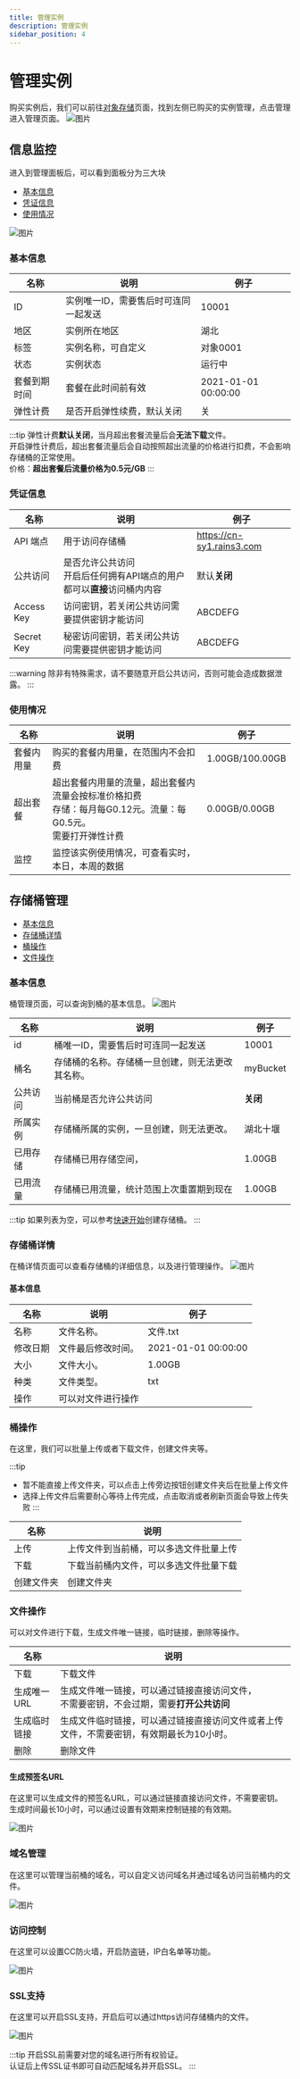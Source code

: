 ```yaml
---
title: 管理实例
description: 管理实例
sidebar_position: 4
---
```

# 管理实例

购买实例后，我们可以前往[对象存储](https://www.rainyun.com/apps/ros/list)页面，找到左侧已购买的实例管理，点击管理进入管理页面。
![图片](./assets/img3.png)

## 信息监控

进入到管理面板后，可以看到面板分为三大块

* [基本信息](#基本信息)
* [凭证信息](#凭证信息)
* [使用情况](#使用情况)

![图片](./assets/img4.png)

### 基本信息


| 名称     | 说明                  | 例子                  |
|--------|---------------------|---------------------|
| ID     | 实例唯一ID，需要售后时可连同一起发送 | 10001               |
| 地区     | 实例所在地区              | 湖北                  |
| 标签     | 实例名称，可自定义           | 对象0001              |
| 状态     | 实例状态                | 运行中                 |
| 套餐到期时间 | 套餐在此时间前有效           | 2021-01-01 00:00:00 |
| 弹性计费   | 是否开启弹性续费，默认关闭       | 关                   |

:::tip
弹性计费**默认关闭**，当月超出套餐流量后会**无法下载**文件。<br/>
开启弹性计费后，超出套餐流量后会自动按照超出流量的价格进行扣费，不会影响存储桶的正常使用。<br/>
价格：**超出套餐后流量价格为0.5元/GB**
:::

### 凭证信息


| 名称         | 说明                                                 | 例子                        |
|------------|----------------------------------------------------|---------------------------|
| API 端点     | 用于访问存储桶                                            | https://cn-sy1.rains3.com |
| 公共访问       | 是否允许公共访问<br />开启后任何拥有API端点的用户都可以**直接**访问桶内内容<br /> | 默认**关闭**                  |
| Access Key | 访问密钥，若关闭公共访问需要提供密钥才能访问                             | ABCDEFG                   |
| Secret Key | 秘密访问密钥，若关闭公共访问需要提供密钥才能访问                           | ABCDEFG                   |

:::warning
除非有特殊需求，请不要随意开启公共访问，否则可能会造成数据泄露。
:::

### 使用情况

| 名称    | 说明                                                                    | 例子              |
|-------|-----------------------------------------------------------------------|-----------------|
| 套餐内用量 | 购买的套餐内用量，在范围内不会扣费                                                     | 1.00GB/100.00GB |
| 超出套餐  | 超出套餐内用量的流量，超出套餐内流量会按标准价格扣费<br />存储：每月每G0.12元。流量：每G0.5元。<br />需要打开弹性计费 | 0.00GB/0.00GB   |
| 监控    | 监控该实例使用情况，可查看实时，本日，本周的数据                                              |                 |


## 存储桶管理

* [基本信息](#基本信息-1)
* [存储桶详情](#存储桶详情)
* [桶操作](#桶操作)
* [文件操作](#文件操作)

### 基本信息
桶管理页面，可以查询到桶的基本信息。
![图片](./assets/img5.png)

| 名称   | 说明                       | 例子       |
|------|--------------------------|----------|
| id   | 桶唯一ID，需要售后时可连同一起发送       | 10001    |
| 桶名   | 存储桶的名称。存储桶一旦创建，则无法更改其名称。 | myBucket |
| 公共访问 | 当前桶是否允许公共访问              | **关闭**   |
| 所属实例 | 存储桶所属的实例，一旦创建，则无法更改。     | 湖北十堰     |
| 已用存储 | 存储桶已用存储空间，               | 1.00GB   |
| 已用流量 | 存储桶已用流量，统计范围上次重置期到现在     | 1.00GB   |

:::tip
如果列表为空，可以参考[快速开始](/docs/ros/quickstart)创建存储桶。
:::

### 存储桶详情
在桶详情页面可以查看存储桶的详细信息，以及进行管理操作。
![图片](./assets/img6.png)

#### 基本信息
| 名称   | 说明        | 例子                  |
|------|-----------|---------------------|
| 名称   | 文件名称。     | 文件.txt              |
| 修改日期 | 文件最后修改时间。 | 2021-01-01 00:00:00 |
| 大小   | 文件大小。     | 1.00GB              |
| 种类   | 文件类型。     | txt                 |
| 操作   | 可以对文件进行操作 |                     |

### 桶操作
在这里，我们可以批量上传或者下载文件，创建文件夹等。

:::tip
* 暂不能直接上传文件夹，可以点击上传旁边按钮创建文件夹后在批量上传文件
* 选择上传文件后需要耐心等待上传完成，点击取消或者刷新页面会导致上传失败
:::

| 名称    | 说明                  |
|-------|---------------------|
| 上传    | 上传文件到当前桶，可以多选文件批量上传 |
| 下载    | 下载当前桶内文件，可以多选文件批量下载 |
| 创建文件夹 | 创建文件夹               |



### 文件操作
可以对文件进行下载，生成文件唯一链接，临时链接，删除等操作。


| 名称      | 说明                                                 |
|---------|----------------------------------------------------|
| 下载      | 下载文件                                               |                    |
| 生成唯一URL | 生成文件唯一链接，可以通过链接直接访问文件，<br/>不需要密钥，不会过期，需要**打开公共访问** |
| 生成临时链接  | 生成文件临时链接，可以通过链接直接访问文件或者上传文件，不需要密钥，有效期最长为10小时。      |
| 删除      | 删除文件                                               |

#### 生成预签名URL
在这里可以生成文件的预签名URL，可以通过链接直接访问文件，不需要密钥。
生成时间最长10小时，可以通过设置有效期来控制链接的有效期。

![图片](./assets/img7.png)

### 域名管理
在这里可以管理当前桶的域名，可以自定义访问域名并通过域名访问当前桶内的文件。

![图片](./assets/img20.png)

### 访问控制
在这里可以设置CC防火墙，开启防盗链，IP白名单等功能。

![图片](./assets/img21.png)

### SSL支持
在这里可以开启SSL支持，开启后可以通过https访问存储桶内的文件。

![图片](./assets/img22.png)

:::tip
开启SSL前需要对您的域名进行所有权验证。<br/>
认证后上传SSL证书即可自动匹配域名并开启SSL。
:::